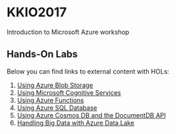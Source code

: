 # KKIO2017
Introduction to Microsoft Azure workshop
## Hands-On Labs
Below you can find links to external content with HOLs:
1. [Using Azure Blob Storage](https://github.com/MSRConnections/Azure-training-course/blob/master/Content/Storage/Azure%20Storage%20HOL.md)
2. [Using Microsoft Cognitive Services](https://github.com/MSRConnections/Azure-training-course/blob/master/Content/Cognitive%20Services/Azure%20Storage%20and%20Cognitive%20Services%20HOL%20(MVC).md)
3. [Using Azure Functions](https://github.com/Microsoft/TechnicalCommunityContent/blob/master/Cloud%20Computing/Azure%20Functions/Session%202%20-%20Hands%20On/Azure%20Functions%20HOL%20(C%23).md)
4. [Using Azure SQL Database](https://github.com/Microsoft/TechnicalCommunityContent/blob/master/Data/Azure%20SQL%20Database/Session%202%20-%20Hands%20On/readme.md)
5. [Using Azure Cosmos DB and the DocumentDB API](https://github.com/Microsoft/TechnicalCommunityContent/blob/master/Data/Azure%20DocumentDB/Session%202%20-%20Hands%20On/readme.md)
6. [Handling Big Data with Azure Data Lake](https://github.com/mateudu/Azure-training-course/blob/master/Content/Data%20Lake/Azure%20Data%20Lake%20HOL.md)
